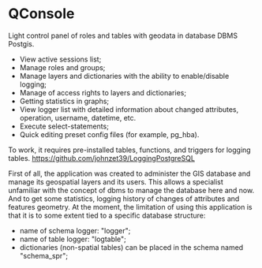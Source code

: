 # QConsole
Light control panel of roles and tables with geodata in database DBMS Postgis.

- View active sessions list;
- Manage roles and groups;
- Manage layers and dictionaries with the ability to enable/disable logging;
- Manage of access rights to layers and dictionaries;
- Getting statistics in graphs;
- View logger list with detailed information about changed attributes, operation, username, datetime, etc.
- Execute select-statements;
- Quick editing preset config files (for example, pg_hba).

To work, it requires pre-installed tables, functions, and triggers for logging tables.
https://github.com/johnzet39/LoggingPostgreSQL

First of all, the application was created to administer the GIS database and manage its geospatial layers and its users.
This allows a specialist unfamiliar with the concept of dbms to manage the database here and now. And to get some statistics, logging history of changes of attributes and features geometry.
At the moment, the limitation of using this application is that it is to some extent tied to a specific database structure:
- name of schema logger: "logger";
- name of table logger: "logtable";
- dictionaries (non-spatial tables) can be placed in the schema named "schema_spr";